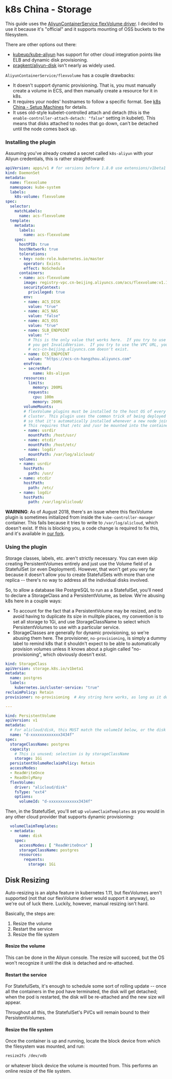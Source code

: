 # k8s China - Storage

This guide uses the [AliyunContainerService flexVolume driver](https://github.com/AliyunContainerService/flexvolume).  I decided to use it because it's "official" and it supports mounting of OSS buckets to the filesystem.

There are other options out there:

- [kubeup/kube-aliyun](https://github.com/kubeup/kube-aliyun) has support for other cloud integration points like ELB and dynamic disk provisioning.
- [pragkent/aliyun-disk](https://github.com/pragkent/aliyun-disk) isn't nearly as widely used.

`AliyunContainerService/flexvolume` has a couple drawbacks:

- It doesn't support dynamic provisioning.  That is, you must manually create a volume in ECS, and then manually create a resource for it in k8s.
- It requires your nodes' hostnames to follow a specific format.  See [k8s China - Setup Machines](setup-machines.md) for details.
- It uses old-style kubelet-controlled attach and detach (this is the `enable-controller-attach-detach: "false"` setting in kubelet). This means that disks attached to nodes that go down, can't be detached until the node comes back up.

### Installing the plugin

Assuming you've already created a secret called `k8s-aliyun` with your Aliyun credentials, this is rather straightfoward:

```yaml
apiVersion: apps/v1 # for versions before 1.8.0 use extensions/v1beta1
kind: DaemonSet
metadata:
  name: flexvolume
  namespace: kube-system
  labels:
    k8s-volume: flexvolume
spec:
  selector:
    matchLabels:
      name: acs-flexvolume
  template:
    metadata:
      labels:
        name: acs-flexvolume
    spec:
      hostPID: true
      hostNetwork: true
      tolerations:
      - key: node-role.kubernetes.io/master
        operator: Exists
        effect: NoSchedule
      containers:
      - name: acs-flexvolume
        image: registry-vpc.cn-beijing.aliyuncs.com/acs/flexvolume:v1.10.4-5f4bbef
        securityContext:
          privileged: true
        env:
        - name: ACS_DISK
          value: "true"
        - name: ACS_NAS
          value: "false"
        - name: ACS_OSS
          value: "true"
        - name: SLB_ENDPOINT
          value: ""
          # This is the only value that works here.  If you try to use the default (empty string),
          # you get InvalidVersion.  If you try to use the VPC URL, you get InvalidVersion.
          # ecs-cn-beijing.aliyuncs.com doesn't exist.
        - name: ECS_ENDPOINT
          value: "https://ecs-cn-hangzhou.aliyuncs.com"
        envFrom:
        - secretRef:
            name: k8s-aliyun
        resources:
          limits:
            memory: 200Mi
          requests:
            cpu: 100m
            memory: 200Mi
        volumeMounts:
        # flexVolume plugins must be installed to the host OS of every node in the
        # cluster. This plugin uses the common trick of being deployed as a DaemonSet
        # so that it's automatically installed whenever a new node joins the cluster.
        # This requires that /etc and /usr be mounted into the container.
        - name: usrdir
          mountPath: /host/usr/
        - name: etcdir
          mountPath: /host/etc/
        - name: logdir
          mountPath: /var/log/alicloud/
      volumes:
      - name: usrdir
        hostPath:
          path: /usr/
      - name: etcdir
        hostPath:
          path: /etc/
      - name: logdir
        hostPath:
          path: /var/log/alicloud/
```

**WARNING**: As of August 2018, there's an issue where this flexVolume plugin is sometimes initialized from inside the `kube-controller-manager` container. This fails because it tries to write to `/var/log/alicloud`, which doesn't exist.  If this is blocking you, a code change is required to fix this, and it's available in [our fork](https://github.com/kaiterra/flexvolume).

### Using the plugin

Storage classes, labels, etc. aren't strictly necessary.  You can even skip creating PersistentVolumes entirely and just use the Volume field of a StatefulSet (or even Deployment).  However, that won't get you very far because it doesn't allow you to create StatefulSets with more than one replica -- there's no way to address all the individual disks involved.

So, to allow a database like PostgreSQL to run as a StatefulSet, you'll need to declare a StorageClass and a PersistentVolume, as below.  We're abusing k8s here in a couple ways:

- To account for the fact that a PersistentVolume may be resized, and to avoid having to duplicate its size in mulitple places, my convention is to set all storage to 1Gi, and use StorageClassName to select which PersistentVolumes to use with a particular service.
- StorageClasses are generally for dynamic provisioning, so we're abusing them here.  The provisioner, `no-provisioning`, is simply a dummy label to remind k8s that it shouldn't expect to be able to automatically provision volumes unless it knows about a plugin called "no-provisioning", which obviously doesn't exist.

```yaml
kind: StorageClass
apiVersion: storage.k8s.io/v1beta1
metadata:
  name: postgres
  labels:
    kubernetes.io/cluster-service: "true"
reclaimPolicy: Retain
provisioner: no-provisioning  # Any string here works, as long as it doesn't start with kubernetes.io/

---

kind: PersistentVolume
apiVersion: v1
metadata:
  # For alicloud/disk, this MUST match the volumeId below, or the disk can't be detached
  name: "d-xxxxxxxxxxxxx3434f"
spec:
  storageClassName: postgres
  capacity:
    # This is unused; selection is by storageClassName
    storage: 1Gi
  persistentVolumeReclaimPolicy: Retain
  accessModes:
  - ReadWriteOnce
  - ReadOnlyMany
  flexVolume:
    driver: "alicloud/disk"
    fsType: "ext4"
    options:
      volumeId: "d-xxxxxxxxxxxxx3434f"

```

Then, in the StatefulSet, you'll set up `volumeClaimTemplates` as you would in any other cloud provider that supports dynamic provisioning:

```yaml
  volumeClaimTemplates:
  - metadata:
      name: disk
    spec:
      accessModes: [ "ReadWriteOnce" ]
      storageClassName: postgres
      resources:
        requests:
          storage: 1Gi
```

## Disk Resizing

Auto-resizing is an alpha feature in kubernetes 1.11, but flexVolumes aren't supported (not that our flexVolume driver would support it anyway), so we're out of luck there.  Luckily, however, manual resizing isn't hard.

Basically, the steps are:

1. Resize the volume
2. Restart the service
3. Resize the file system

#### Resize the volume

This can be done in the Aliyun console. The resize will succeed, but the OS won't recognize it until the disk is detached and re-attached.

#### Restart the service

For StatefulSets, it's enough to schedule some sort of rolling update -- once all the containers in the pod have terminated, the disk will get detached; when the pod is restarted, the disk will be re-attached and the new size will appear.

Throughout all this, the StatefulSet's PVCs will remain bound to their PersistentVolumes.

#### Resize the file system

Once the container is up and running, locate the block device from which the filesystem was mounted, and run:

```bash
resize2fs /dev/vdb
```

or whatever block device the volume is mounted from.  This performs an online resize of the file system.
